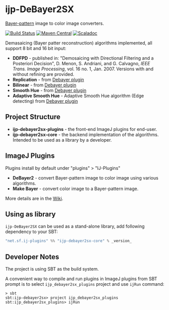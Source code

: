 # ijp-DeBayer2SX
[Bayer-pattern][bayer-filter] image to color image converters.

[![Build Status](https://travis-ci.org/ij-plugins/ijp-DeBayer2SX.svg?branch=master)](https://travis-ci.org/ij-plugins/ijp-DeBayer2SX) [![Maven Central](https://maven-badges.herokuapp.com/maven-central/net.sf.ij-plugins/ijp-debayer2sx-core_2.12/badge.svg)](https://maven-badges.herokuapp.com/maven-central/net.sf.ij-plugins/ijp-debayer2sx-core_2.12)
                                                                                                                                       [![Scaladoc](http://javadoc-badge.appspot.com/net.sf.ij-plugins/ijp-debayer2sx-core_2.12.svg?label=scaladoc)](http://javadoc-badge.appspot.com/net.sf.ij-plugins/ijp-debayer2sx-core_2.12)


Demasaicing (Bayer patter reconstruction) algorithms implemented, all support 8 bit and 16 bit input:

* __DDFPD__ - published in: "Demosaicing with Directional Filtering and a Posteriori Decision", D. Menon, S. Andriani, and G. Calvagno, _IEEE Trans. Image Processing_, vol. 16 no. 1, Jan. 2007. Versions with and without refining are provided.
* __Replication__ - from [Debayer plugin][debayer]
* __Bilinear__ - from [Debayer plugin][debayer]
* __Smooth Hue__ - from [Debayer plugin][debayer]
* __Adaptive Smooth Hue__ - Adaptive Smooth Hue algorithm (Edge detecting) from [Debayer plugin][debayer]

## Project Structure

* __ijp-debayer2sx-plugins__ - the front-end ImageJ plugins for end-user.
* __ijp-debayer2sx-core__ - the backend implementation of the algorithms. Intended to be used as a library by a
  developer.

## ImageJ Plugins

Plugins install by default under "plugins" > "IJ-Plugins"

* __DeBayer2__ - convert Bayer-pattern image to color image using various algorithms.
* __Make Bayer__ - convert color image to a Bayer-pattern image.

More details are in the [Wiki].

## Using as library

`ijp-DeBayer2SX` can be used as a stand-alone library, add following dependency to your SBT:

```scala
"net.sf.ij-plugins" %% "ijp-debayer2sx-core" % _version_
```

## Developer Notes

The project is using SBT as the build system.

A convenient way to compile and run plugins in ImageJ plugins from SBT prompt is to select `ijp_debayer2sx_plugins` project and use `ijRun` command:

```
> sbt
sbt:ijp-debayer2sx> project ijp_debayer2sx_plugins
sbt:ijp_debayer2sx_plugins> ijRun

```

[bayer-filter]: https://en.wikipedia.org/wiki/Bayer_filter

[debayer]: https://github.com/ij-plugins/ijp-DeBayer2SX/wiki/DeBayer1

[Wiki]: https://github.com/ij-plugins/ijp-DeBayer2SX/wiki
